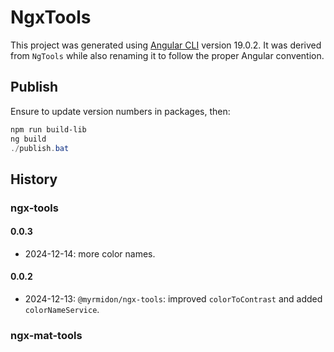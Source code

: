 # NgxTools

This project was generated using [Angular CLI](https://github.com/angular/angular-cli) version 19.0.2. It was derived from `NgTools` while also renaming it to follow the proper Angular convention.

## Publish

Ensure to update version numbers in packages, then:

```ps1
npm run build-lib
ng build
./publish.bat
```

## History

### ngx-tools

#### 0.0.3

- 2024-12-14: more color names.

#### 0.0.2

- 2024-12-13: `@myrmidon/ngx-tools`: improved `colorToContrast` and added `colorNameService`.

### ngx-mat-tools
